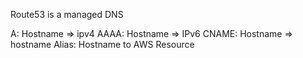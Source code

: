 Route53 is a managed DNS

A: Hostname => ipv4
AAAA: Hostname => IPv6
CNAME: Hostname => hostname
Alias: Hostname to AWS Resource
